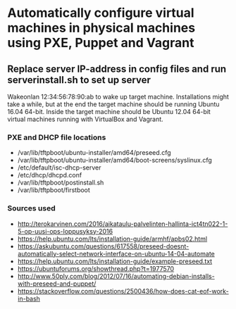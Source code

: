 # Automatically configure virtual machines in physical machines using PXE, Puppet and Vagrant 

## Replace server IP-address in config files and run serverinstall.sh to set up server

Wakeonlan 12:34:56:78:90:ab to wake up target machine. Installations might take a while,
but at the end the target machine should be running Ubuntu 16.04 64-bit. Inside the target machine
should be Ubuntu 12.04 64-bit virtual machines running with VirtualBox and Vagrant.

### PXE and DHCP file locations

* /var/lib/tftpboot/ubuntu-installer/amd64/preseed.cfg
* /var/lib/tftpboot/ubuntu-installer/amd64/boot-screens/syslinux.cfg
* /etc/default/isc-dhcp-server
* /etc/dhcp/dhcpd.conf
* /var/lib/tftpboot/postinstall.sh
* /var/lib/tftpboot/firstboot

### Sources used

* http://terokarvinen.com/2016/aikataulu-palvelinten-hallinta-ict4tn022-1-5-op-uusi-ops-loppusyksy-2016
* https://help.ubuntu.com/lts/installation-guide/armhf/apbs02.html
* https://askubuntu.com/questions/617558/preseed-doesnt-automatically-select-network-interface-on-ubuntu-14-04-automate
* https://help.ubuntu.com/lts/installation-guide/example-preseed.txt
* https://ubuntuforums.org/showthread.php?t=1977570
* http://www.50ply.com/blog/2012/07/16/automating-debian-installs-with-preseed-and-puppet/
* https://stackoverflow.com/questions/2500436/how-does-cat-eof-work-in-bash
